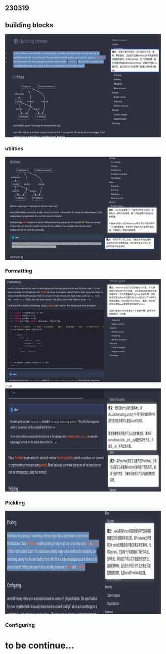 ## 230319

## building blocks

<img src='./img/2023-03-19-09-23-27.png' height=333px></img>

### utilities

<img src='./img/2023-03-19-09-25-36.png' height=333px></img>

### Formatting

<img src='./img/2023-03-19-09-26-45.png' height=333px></img>  
--=  
<img src='./img/2023-03-19-09-27-48.png' height=333px></img>

### Pickling

<img src='./img/2023-03-19-09-28-31.png' height=333px></img>

### Configuring

# to be continue...
